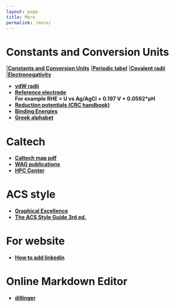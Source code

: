 ```yaml
---
layout: page
title: More
permalink: /more/
---
```


# Constants and Conversion Units
|[**Constants and Conversion Units**](http://web.utk.edu/~rcompton/constants)
|[**Periodic tabel**](http://www.rsc.org/periodic-table)
|[**Covalent radii**](http://pubs.rsc.org/en/Content/ArticleLanding/2008/DT/b801115j#!divAbstract)  
|[**Electronegativity**](http://www.mikeblaber.org/oldwine/chm1045/notes/Bonding/Polarity/Bond05.htm)
- [**vdW radii**](http://periodictable.com/Properties/A/VanDerWaalsRadius.v.html)
- [**Reference electrode**](https://en.wikipedia.org/wiki/Reference_electrode)  
**For example RHE = U vs Ag/AgCl + 0.197 V + 0.0592*pH**
- [**Reduction potentials (CRC handbook)**](http://folk.ntnu.no/andersty/2.%20Klasse/KJ1042%20Termodynamikk%20med%20lab/Lab/Oppgave%205%20-%20Standard%20reduksjonspotensial/Rapportfiler/E0.pdf)
- [**Binding Energies**](http://pubs.acs.org/doi/pdfplus/10.1021/acs.jpcc.6b06154)
- [**Greek alphabet**](http://www.omniglot.com/images/writing/classical_attic.gif)

# **Caltech**
- [**Caltech map pdf**](http://s3-us-west-1.amazonaws.com/www-prod-storage.cloud.caltech.edu/Caltech_Map.pdf)
- [**WAG publications**](http://authors.library.caltech.edu/view/person-az/Goddard-W-A-III.html)
- [**HPC Center**](https://centers.hpc.mil/about/contact.html)

# **ACS style**
- [**Graphical Excellence**](http://pubs.acs.org/doi/pdfplus/10.1021/jz500997e)
- [**The ACS Style Guide 3rd ed.**](http://pubs.acs.org/isbn/9780841239999)

# **For website**
- [**How to add linkedin**](https://blog.r3bl.me/en/simple-social-media-links-jekyll/)

# **Online Markdown Editor**
- [**dillinger**](http://dillinger.io/)

